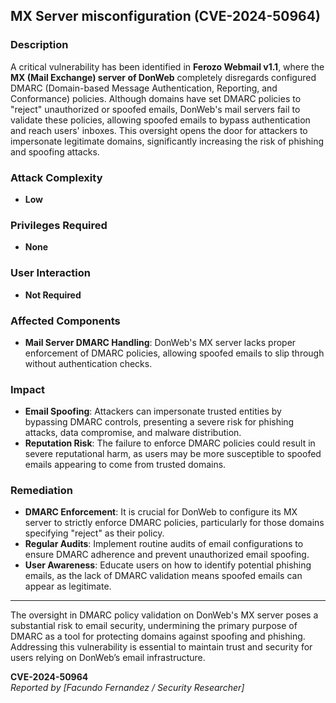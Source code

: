 ## MX Server misconfiguration (CVE-2024-50964)

### Description
A critical vulnerability has been identified in **Ferozo Webmail v1.1**, where the **MX (Mail Exchange) server of DonWeb** completely disregards configured DMARC (Domain-based Message Authentication, Reporting, and Conformance) policies. Although domains have set DMARC policies to "reject" unauthorized or spoofed emails, DonWeb's mail servers fail to validate these policies, allowing spoofed emails to bypass authentication and reach users' inboxes. This oversight opens the door for attackers to impersonate legitimate domains, significantly increasing the risk of phishing and spoofing attacks.

### Attack Complexity
- **Low**

### Privileges Required
- **None**

### User Interaction
- **Not Required**

### Affected Components
- **Mail Server DMARC Handling**: DonWeb's MX server lacks proper enforcement of DMARC policies, allowing spoofed emails to slip through without authentication checks.

### Impact
- **Email Spoofing**: Attackers can impersonate trusted entities by bypassing DMARC controls, presenting a severe risk for phishing attacks, data compromise, and malware distribution.
- **Reputation Risk**: The failure to enforce DMARC policies could result in severe reputational harm, as users may be more susceptible to spoofed emails appearing to come from trusted domains.

### Remediation
- **DMARC Enforcement**: It is crucial for DonWeb to configure its MX server to strictly enforce DMARC policies, particularly for those domains specifying "reject" as their policy.
- **Regular Audits**: Implement routine audits of email configurations to ensure DMARC adherence and prevent unauthorized email spoofing.
- **User Awareness**: Educate users on how to identify potential phishing emails, as the lack of DMARC validation means spoofed emails can appear as legitimate.

---

The oversight in DMARC policy validation on DonWeb's MX server poses a substantial risk to email security, undermining the primary purpose of DMARC as a tool for protecting domains against spoofing and phishing. Addressing this vulnerability is essential to maintain trust and security for users relying on DonWeb’s email infrastructure.


**CVE-2024-50964**  
*Reported by [Facundo Fernandez / Security Researcher]*

